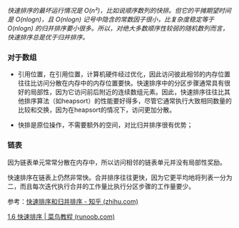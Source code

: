 *快速排序的最坏运行情况是 O(n²)，比如说顺序数列的快排。但它的平摊期望时间是 O(nlogn)，且 O(nlogn) 记号中隐含的常数因子很小，比复杂度稳定等于 O(nlogn) 的归并排序要小很多。所以，对绝大多数顺序性较弱的随机数列而言，快速排序总是优于归并排序。*

### 对于数组

- 引用位置，在引用位置，计算机硬件经过优化，因此访问彼此相邻的内存位置往往比访问分散在内存中的内存位置要快。快速排序中的分区步骤通常具有很好的局部性，因为它访问前后附近的连续数组元素。因此，快速排序往往比其他排序算法（如heapsort）的性能要好得多，尽管它通常执行大致相同数量的比较和交换，因为在heapsort的情况下，访问更加分散。

- 快排是原位操作，不需要额外的空间，对比归并排序很有优势；



### 链表

因为链表单元常常分散在内存中，所以访问相邻的链表单元并没有局部性奖励。

快速排序在链表上仍然非常快。合并排序往往更快，因为它更平均地将列表一分为二，而且每次迭代执行合并的工作量比执行分区步骤的工作量要少。



参考：[快速排序和归并排序 - 知乎 (zhihu.com)](https://zhuanlan.zhihu.com/p/369045852)

[1.6 快速排序 | 菜鸟教程 (runoob.com)](https://www.runoob.com/w3cnote/quick-sort-2.html)